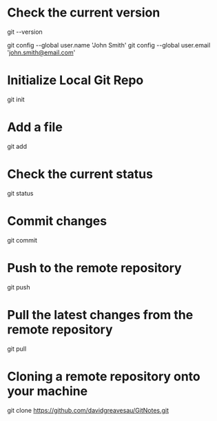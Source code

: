 
# Check the current version
git --version

git config --global user.name 'John Smith'
git config --global user.email 'john.smith@email.com'

# Initialize Local Git Repo
git init

# Add a file
git add <file>

# Check the current status
git status

# Commit changes
git commit

# Push to the remote repository
git push

# Pull the latest changes from the remote repository
git pull

# Cloning a remote repository onto your machine
git clone https://github.com/davidgreavesau/GitNotes.git

